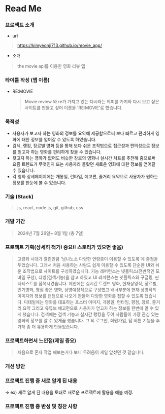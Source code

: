 # Read Me

### 프로젝트 소개

- url

> https://kimyeonji713.github.io/movie_app/

- 소개

> the movie api를 이용한 영화 리뷰 앱

### 타이틀 작성 (앱 이름)

- RE:MOVIE
  > Movie review 와 re가 가지고 있는 다시라는 의미를 가져와 다시 보고 싶은 사이트를 만들고 싶어 이름을 'RE:MOVIE'로 했습니다.

### 목적성

- 사용자가 보고자 하는 영화의 정보를 요약해 제공함으로써 보다 빠르고 편리하게 영화에 대한 정보를 얻어갈 수 있도록 하였습니다.
- 검색, 랭킹, 장르별 영화 등을 통해 보다 쉬운 조작법으로 접근성과 편의성으로 정보를 얻고자 하는 영화를 편리하게 찾을 수 있습니다.
- 찾고자 하는 영화가 없어도 비슷한 장르의 영화나 실시간 차트를 추천해 줌으로써 요즘 트렌드가 무엇인지 또는 사용자라 몰랐던 새로운 영화에 대한 정보를 얻어갈 수 있습니다.
- 각 영화 상세페이지에는 개봉일, 런타임, 예고편, 줄거리 요약으로 사용자가 원하는 정보를 한눈에 볼 수 있습니다.

### 기술 (Stack)

> js, react, node js, git, github, css

### 개발 기간

> 2024년 7월 26일~ 8월 1일 (총 7일)

### 프로젝트 기획(상세히 적기! 중요!! 스토리가 있으면 좋음)

> 고령화 시대가 열린만큼 '남녀노소 다양한 연령층이 이용할 수 있도록'에 중점을 두었습니다. 그래서 처음 사용하는 사람도 쉽게 이용할 수 있도록 단순한 UI와 쉬운 조작법으로 사이트를 구성하였습니다.
> 기능 레퍼런스는 넷플릭스(전반적인 모바일 구성), 티빙(검색기능)을 참고 하였고 UI 레퍼런스는 넷플릭스와 구글링, 핀터레스트를 접목시켰습니다.
> 메인에는 실시간 트렌드 영화, 현재상영작, 장르별, 인기영화, 평점 좋은 영화, 상영예정작으로 구성했고 배너부분에 현재 상영작의 이미지와 정보를 랜덤으로 나오게 만들어 다양한 영화를 접할 수 있도록 했습니다.
> 디테일에는 영화를 대표하는 포스터 이미지, 개봉일, 런타임, 평점, 장르, 줄거리 요약 그리고 유튜브 예고편으로 사용자가 얻고자 하는 정보를 한번에 알 수 있게 했습니다.
> 검색에는 검색 기능과 실시간 랭킹을 두어 사람들이 가장 관심 있는 영화의 정보를 알 수 있게끔 했습니다.
> 그 외 로그인, 회원가입, 탑 버튼 기능을 추가해 좀 더 유용하게 만들었습니다.

### 프로젝트하면서 느낀점(제일 중요)

> 처음으로 혼자 작업 해보는거다 보니 두려움이 제일 앞섰던 것 같습니다.

### 개선 방안

### 프로젝트 진행 중 새로 알게 된 내용

=> ex) 새로 알게 된 내용을 토대로 새로운 프로젝트에 활용을 해볼 예정.

### 프로젝트 진행 중 반성 및 칭찬 사항
